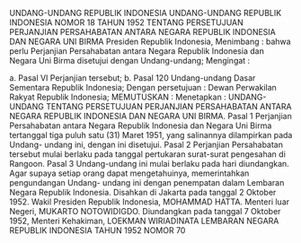  UNDANG-UNDANG REPUBLIK INDONESIA UNDANG-UNDANG REPUBLIK INDONESIA NOMOR 18 TAHUN 1952 TENTANG PERSETUJUAN PERJANJIAN PERSAHABATAN ANTARA NEGARA REPUBLIK INDONESIA DAN NEGARA UNI BIRMA Presiden Republik Indonesia,
Menimbang :
 bahwa perlu Perjanjian Persahabatan antara Negara Republik Indonesia dan Negara Uni Birma disetujui dengan Undang-undang;
Mengingat :

a. Pasal VI Perjanjian tersebut;
b. Pasal 120 Undang-undang Dasar Sementara Republik Indonesia; Dengan persetujuan : Dewan Perwakilan Rakyat Republik Indonesia;
MEMUTUSKAN :
 Menetapkan : UNDANG-UNDANG TENTANG PERSETUJUAN PERJANJIAN PERSAHABATAN ANTARA NEGARA REPUBLIK INDONESIA DAN NEGARA UNI BIRMA.
Pasal 1
Perjanjian Persahabatan antara Negara Republik Indonesia dan Negara Uni Birma tertanggal tiga puluh satu (31) Maret 1951, yang salinannya dilampirkan pada Undang- undang ini, dengan ini disetujui.
Pasal 2
Perjanjian Persahabatan tersebut mulai berlaku pada tanggal pertukaran surat-surat pengesahan di Rangoon.
Pasal 3
Undang-undang ini mulai berlaku pada hari diundangkan. Agar supaya setiap orang dapat mengetahuinya, memerintahkan pengundangan Undang- undang ini dengan penempatan dalam Lembaran Negara Republik Indonesia. Disahkan di Jakarta pada tanggal 2 Oktober 1952. Wakil Presiden Republik Indonesia, MOHAMMAD HATTA. Menteri luar Negeri, MUKARTO NOTOWIDIGDO. Diundangkan pada tanggal 7 Oktober 1952, Menteri Kehakiman, LOEKMAN WIRIADINATA LEMBARAN NEGARA REPUBLIK INDONESIA TAHUN 1952 NOMOR 70